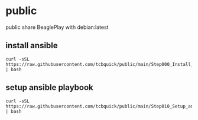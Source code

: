 # public
public share
BeaglePlay with debian:latest
## install ansible
```
curl -sSL https://raw.githubusercontent.com/tcbquick/public/main/Step000_Install_ansible.sh | bash
```
## setup ansible playbook
```
curl -sSL https://raw.githubusercontent.com/tcbquick/public/main/Step010_Setup_ansible.sh | bash
```
